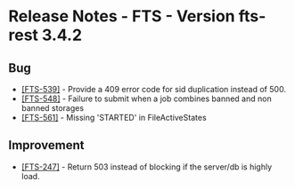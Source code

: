 Release Notes - FTS - Version fts-rest 3.4.2
============================================
## Bug
* [[FTS-539]](https://its.cern.ch/jira/browse/FTS-539) - Provide a 409 error code for sid duplication instead of 500.
* [[FTS-548]](https://its.cern.ch/jira/browse/FTS-548) - Failure to submit when a job combines banned and non banned storages
* [[FTS-561]](https://its.cern.ch/jira/browse/FTS-561) - Missing 'STARTED' in FileActiveStates

## Improvement
* [[FTS-247]](https://its.cern.ch/jira/browse/FTS-435) - Return 503 instead of blocking if the server/db is highly load.
